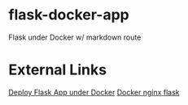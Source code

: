 # flask-docker-app
Flask under Docker w/ markdown route

# External Links

[Deploy Flask App under Docker](https://www.digitalocean.com/community/tutorials/how-to-build-and-deploy-a-flask-application-using-docker-on-ubuntu-18-04)
[Docker nginx flask](https://github.com/tiangolo/uwsgi-nginx-flask-docker)
